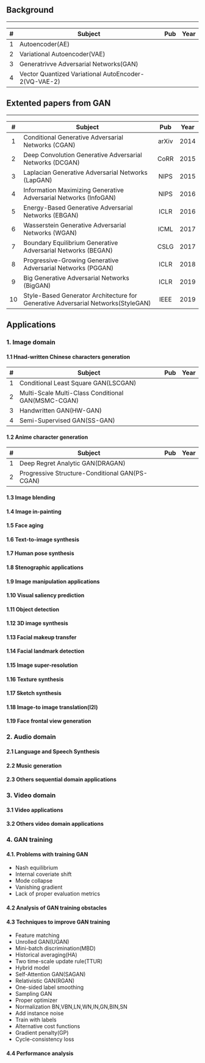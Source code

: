 
## Background
-----------
|#|Subject|Pub|Year|
|:------:|---|:---:|:---:|
|1 |Autoencoder(AE)|||
|2 |Variational Autoencoder(VAE)|||
|3 |Generatrivve Adversarial Networks(GAN)|||
|4 | Vector Quantized Variational AutoEncoder-2(VQ-VAE-2)|||

## Extented papers from GAN
------------------------
|#|Subject|Pub|Year|
|:------:|---|:---:|:---:|
|1 |Conditional Generative Adversarial Networks (CGAN)|arXiv|2014|
|2 |Deep Convolution Generative Adversarial Networks (DCGAN)|CoRR|2015|
|3 |Laplacian Generative Adversarial Networks (LapGAN) |NIPS|2015|
|4 |Information Maximizing Generative Adversarial Networks (InfoGAN) |NIPS|2016|
|5 |Energy-Based Generative Adversarial Networks (EBGAN)|ICLR|2016|
|6 |Wasserstein Generative Adversarial Networks (WGAN)|ICML|2017|
|7 |Boundary Equilibrium Generative Adversarial Networks (BEGAN)|CSLG|2017|
|8 |Progressive-Growing Generative Adversarial Networks (PGGAN)|ICLR|2018|
|9 |Big Generative Adversarial Networks (BigGAN) |ICLR|2019|
|10 |Style-Based Generator Architecture for Generative Adversarial Networks(StyleGAN)|IEEE|2019|


Applications
-------------------

### 1. Image domain
#### 1.1 Hnad-written Chinese characters generation
|#|Subject|Pub|Year|
|:------:|---|:---:|:---:|
|1 |Conditional Least Square GAN(LSCGAN)|||
|2 |Multi-Scale Multi-Class Conditional GAN(MSMC-CGAN)|||
|3 |Handwritten GAN(HW-GAN)|||
|4 |Semi-Supervised GAN(SS-GAN)|||

#### 1.2 Anime character generation
|#|Subject|Pub|Year|
|:------:|---|:---:|:---:|
|1 |Deep Regret Analytic GAN(DRAGAN)|||
|2 |Progressive Structure-Conditional GAN(PS-CGAN)|||
#### 1.3 Image blending

#### 1.4 Image in-painting

#### 1.5 Face aging

#### 1.6 Text-to-image synthesis

#### 1.7 Human pose synthesis

#### 1.8 Stenographic applications

#### 1.9 Image manipulation applications

#### 1.10 Visual saliency prediction

#### 1.11 Object detection

#### 1.12 3D image synthesis

#### 1.13 Facial makeup transfer

#### 1.14 Facial landmark detection

#### 1.15 Image super-resolution

#### 1.16 Texture synthesis

#### 1.17 Sketch synthesis

#### 1.18 Image-to image translation(I2I)

#### 1.19 Face frontal view generation

### 2. Audio domain
#### 2.1 Language and Speech Synthesis
#### 2.2 Music generation
#### 2.3 Others sequential domain applications

### 3. Video domain
#### 3.1 Video applications
#### 3.2 Others video domain applications

### 4. GAN training
#### 4.1. Problems with training GAN
- Nash equilibrium
- Internal coveriate shift
- Mode collapse
- Vanishing gradient
- Lack of proper evaluation metrics

#### 4.2 Analysis of GAN training obstacles
#### 4.3 Techniques to improve GAN training
- Feature matching
- Unrolled GAN(UGAN)
- Mini-batch discrimination(MBD)
- Historical averaging(HA)
- Two time-scale update rule(TTUR)
- Hybrid model
- Self-Attention GAN(SAGAN)
- Relativistic GAN(RGAN)
- One-sided label smoothing
- Sampling GAN
- Proper optimizer
- Normalization
  BN,VBN,LN,WN,IN,GN,BIN,SN
- Add instance noise
- Train with labels
- Alternative cost functions
- Gradient penalty(GP)
- Cycle-consistency loss

#### 4.4 Performance analysis

